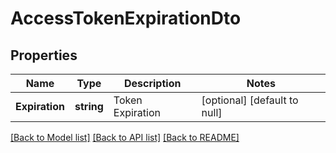 # AccessTokenExpirationDto

## Properties
Name | Type | Description | Notes
------------ | ------------- | ------------- | -------------
**Expiration** | **string** | Token Expiration | [optional] [default to null]

[[Back to Model list]](../README.md#documentation-for-models) [[Back to API list]](../README.md#documentation-for-api-endpoints) [[Back to README]](../README.md)


